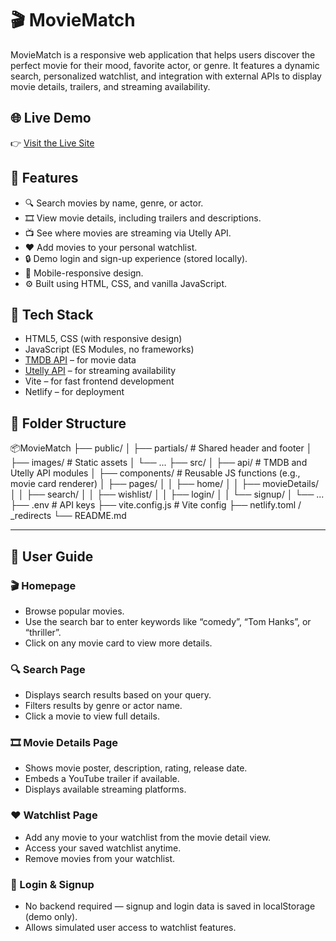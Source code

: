 # 🎬 MovieMatch

MovieMatch is a responsive web application that helps users discover the perfect movie for their mood, favorite actor, or genre. It features a dynamic search, personalized watchlist, and integration with external APIs to display movie details, trailers, and streaming availability.

## 🌐 Live Demo

👉 [Visit the Live Site](https://mmatch.netlify.app/)

## 🚀 Features

- 🔍 Search movies by name, genre, or actor.
- 🎞 View movie details, including trailers and descriptions.
- 📺 See where movies are streaming via Utelly API.
- ❤️ Add movies to your personal watchlist.
- 🔒 Demo login and sign-up experience (stored locally).
- 📱 Mobile-responsive design.
- ⚙️ Built using HTML, CSS, and vanilla JavaScript.

## 🔧 Tech Stack

- HTML5, CSS (with responsive design)
- JavaScript (ES Modules, no frameworks)
- [TMDB API](https://www.themoviedb.org/documentation/api) – for movie data
- [Utelly API](https://rapidapi.com/utelly/api/utelly) – for streaming availability
- Vite – for fast frontend development
- Netlify – for deployment

## 📁 Folder Structure
📦MovieMatch
├── public/
│ ├── partials/ # Shared header and footer
│ ├── images/ # Static assets
│ └── ...
├── src/
│ ├── api/ # TMDB and Utelly API modules
│ ├── components/ # Reusable JS functions (e.g., movie card renderer)
│ ├── pages/
│ │ ├── home/
│ │ ├── movieDetails/
│ │ ├── search/
│ │ ├── wishlist/
│ │ ├── login/
│ │ └── signup/
│ └── ...
├── .env # API keys
├── vite.config.js # Vite config
├── netlify.toml / _redirects
└── README.md

---

## 🧭 User Guide

### 🎬 Homepage
- Browse popular movies.
- Use the search bar to enter keywords like “comedy”, “Tom Hanks”, or “thriller”.
- Click on any movie card to view more details.

### 🔍 Search Page
- Displays search results based on your query.
- Filters results by genre or actor name.
- Click a movie to view full details.

### 🎞 Movie Details Page
- Shows movie poster, description, rating, release date.
- Embeds a YouTube trailer if available.
- Displays available streaming platforms.

### ❤️ Watchlist Page
- Add any movie to your watchlist from the movie detail view.
- Access your saved watchlist anytime.
- Remove movies from your watchlist.

### 🔐 Login & Signup
- No backend required — signup and login data is saved in localStorage (demo only).
- Allows simulated user access to watchlist features.

